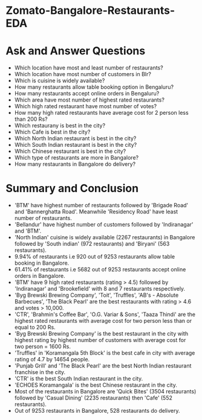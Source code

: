 # Zomato-Bangalore-Restaurants-EDA
# Ask and Answer Questions

- Which location have most and least number of restaurants?
- Which location have most number of customers in Blr?
- Which is cuisine is widely available?
- How many restaurants allow table booking option in Bengaluru?
- How many restaurants accept online orders in Bengaluru?
- Which area have most number of highest rated restaurants?
- Which high rated restaurant have most number of votes?
- How many high rated restaurants have average cost for 2 person less than 200 Rs?
- Which restaurany is best in the city?
- Which Cafe is best in the city?
- Which North Indian restaurant is best in the city?
- Which South Indian restaurant is best in the city?
- Which Chinese restaurant is best in the city?
- Which type of restaurants are more in Bangalore?
- How many restaurants in Bangalore do delivery?

# Summary and Conclusion

- 'BTM' have highest number of restaurants followed by 'Brigade Road' and 'Bannerghatta Road'. Meanwhile 'Residency Road' have least number of restaurants.
- 'Bellandur' have highest number of customers followed by 'Indiranagar' and 'BTM'.
- 'North Indian' cuisine is widely available (2267 restaurants) in Bangalore followed by 'South indian' (972 restaurants) and 'Biryani' (563 restaurants).
- 9.94% of restaurants i.e 920 out of 9253 restaurants allow table booking in Bangalore.
- 61.41% of restaurants i.e 5682 out of 9253 restaurants accept online orders in Bangalore.
- 'BTM' have 9 high rated restaurants (rating > 4.5) followed by 'Indiranagar' and 'Brookefield' with 8 and 7 restaurants respectively.
- 'Byg Brewski Brewing Company', 'Toit', 'Truffles', 'AB's - Absolute Barbecues', 'The Black Pearl' are the best restaurants with rating > 4.6 and votes > 10,000.
- 'CTR', 'Brahmin's Coffee Bar', 'O.G. Variar & Sons', 'Taaza Thindi' are the highest rated restaurants with average cost for two person less than or equal to 200 Rs.
- 'Byg Brewski Brewing Company' is the best restaurant in the city with highest rating by highest number of customers with average cost for two person = 1600 Rs.
- 'Truffles' in 'Koramangala 5th Block' is the best cafe in city with average rating of 4.7 by 14654 people.
- 'Punjab Grill' and 'The Black Pearl' are the best North Indian restaurant franchise in the city.
- 'CTR' is the best South Indian restaurant in the city.
- 'ECHOES Koramangala' is the best Chinese restaurant in the city.
- Most of the restaurants in Bangalore are 'Quick Bites' (3504 restaurants) followed by 'Casual Dining' (2235 restaurants) then 'Cafe' (552 restaurants).
- Out of 9253 restaurants in Bangalore, 528 restaurants do delivery.
